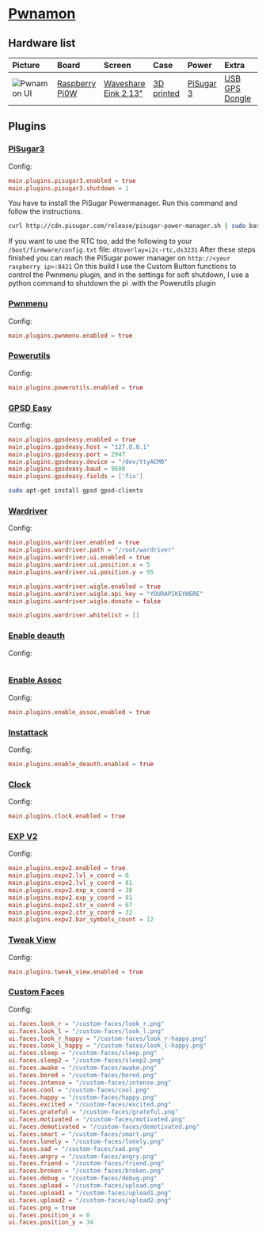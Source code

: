 # [Pwnamon](https://opwngrid.xyz/search/392c08ac4f0ef60f82bd9169f5b7e09b01b8f01a8155cd2e50756a9f4dd36711)

## Hardware list
| Picture  | Board  | Screen  | Case  | Power  | Extra  | Firmware|
| :-- | :-- | :-- | :-- | :-- |  :-- | :-- | 
|![Pwnamon UI](https://github.com/RasTacsko/Pwnagotchi-workinprogress/blob/main/Pictures/UI_pwnamon.jpg?raw=true)| [Raspberry Pi0W](https://www.raspberrypi.com/products/raspberry-pi-zero/)|[Waveshare Eink 2,13"](https://www.waveshare.com/2.13inch-e-paper-hat.htm "Eink 2,13")|[3D printed](https://cults3d.com/en/3d-model/gadget/coque-pwnagotchi-waveshare3-pisugar3-et-protection-d-ecran-plexiglass "3D printed")|[PiSugar 3](https://www.tindie.com/products/pisugar/pisugar-3-battery-for-raspberry-pi-zero/ "PiSugar 3")|[USB GPS Dongle](https://thepihut.com/products/usb-gps-receiver-compatible-with-raspberry-pi-lattepanda-jetson-nano "USB GPS Dongle")|2.8.9|

## Plugins
### [PiSugar3](https://github.com/nullm0ose/pwnagotchi-plugin-pisugar3)
Config:
```toml
main.plugins.pisugar3.enabled = true
main.plugins.pisugar3.shutdown = 1
```
You have to install the PiSugar Powermanager.
Run this command and follow the instructions.
```sh
curl http://cdn.pisugar.com/release/pisugar-power-manager.sh | sudo bash
```
If you want to use the RTC too, add the following to your `/boot/firmware/config.txt` file:
`dtoverlay=i2c-rtc,ds3231`
After these steps finished you can reach the PiSugar power manager on `http://<your raspberry ip>:8421`
On this build I use the Custom Button functions to control the Pwnmenu plugin, and in the settings for soft shutdown, I use a python command to shutdown the pi .with the Powerutils plugin
### [Pwnmenu](https://github.com/sn0wflakeAU/pwnmenu/)
Config:
```toml
main.plugins.pwnmenu.enabled = true
```
### [Powerutils](https://github.com/sn0wflakeAU/powerutils)
Config:
```toml
main.plugins.powerutils.enabled = true
```
### [GPSD Easy](https://github.com/jayofelony/pwnagotchi-torch-plugins/blob/main/gpsdeasy.py)
Config:
```toml
main.plugins.gpsdeasy.enabled = true
main.plugins.gpsdeasy.host = "127.0.0.1"
main.plugins.gpsdeasy.port = 2947
main.plugins.gpsdeasy.device = "/dev/ttyACM0"
main.plugins.gpsdeasy.baud = 9600
main.plugins.gpsdeasy.fields = ['fix']
```
```sh
sudo apt-get install gpsd gpsd-clients
```
### [Wardriver](https://github.com/cyberartemio/wardriver-pwnagotchi-plugin)
Config:
```toml
main.plugins.wardriver.enabled = true
main.plugins.wardriver.path = "/root/wardriver"
main.plugins.wardriver.ui.enabled = true
main.plugins.wardriver.ui.position.x = 5
main.plugins.wardriver.ui.position.y = 95

main.plugins.wardriver.wigle.enabled = true
main.plugins.wardriver.wigle.api_key = "YOURAPIKEYHERE"
main.plugins.wardriver.wigle.donate = false

main.plugins.wardriver.whitelist = []
```
### [Enable deauth](https://github.com/Sniffleupagus/pwnagotchi_plugins/blob/main/enable_deauth.py)
Config:
```toml

```
### [Enable Assoc](https://github.com/Sniffleupagus/pwnagotchi_plugins/blob/main/enable_assoc.py)
Config:
```toml
main.plugins.enable_assoc.enabled = true
```
### [Instattack](https://github.com/Sniffleupagus/pwnagotchi_plugins/blob/main/instattack.py)
Config:
```toml
main.plugins.enable_deauth.enabled = true
```
### [Clock](https://github.com/Sniffleupagus/pwnagotchi_plugins/blob/main/clock.py)
Config:
```toml
main.plugins.clock.enabled = true
```
### [EXP V2](https://github.com/Kaska89/pwnagotchi-EXPv2-plugin)
Config:
```toml
main.plugins.expv2.enabled = true
main.plugins.expv2.lvl_x_coord = 0
main.plugins.expv2.lvl_y_coord = 81
main.plugins.expv2.exp_x_coord = 38
main.plugins.expv2.exp_y_coord = 81
main.plugins.expv2.str_x_coord = 67
main.plugins.expv2.str_y_coord = 32
main.plugins.expv2.bar_symbols_count = 12
```
### [Tweak View](https://github.com/Sniffleupagus/pwnagotchi_plugins/blob/main/tweak_view.py)
Config:
```toml
main.plugins.tweak_view.enabled = true
```
### [Custom Faces](https://github.com/roodriiigooo/PWNAGOTCHI-CUSTOM-FACES-MOD)
Config:
```toml
ui.faces.look_r = "/custom-faces/look_r.png"
ui.faces.look_l = "/custom-faces/look_l.png"
ui.faces.look_r_happy = "/custom-faces/look_r-happy.png"
ui.faces.look_l_happy = "/custom-faces/look_l-happy.png"
ui.faces.sleep = "/custom-faces/sleep.png"
ui.faces.sleep2 = "/custom-faces/sleep2.png"
ui.faces.awake = "/custom-faces/awake.png"
ui.faces.bored = "/custom-faces/bored.png"
ui.faces.intense = "/custom-faces/intense.png"
ui.faces.cool = "/custom-faces/cool.png"
ui.faces.happy = "/custom-faces/happy.png"
ui.faces.excited = "/custom-faces/excited.png"
ui.faces.grateful = "/custom-faces/grateful.png"
ui.faces.motivated = "/custom-faces/motivated.png"
ui.faces.demotivated = "/custom-faces/demotivated.png"
ui.faces.smart = "/custom-faces/smart.png"
ui.faces.lonely = "/custom-faces/lonely.png"
ui.faces.sad = "/custom-faces/sad.png"
ui.faces.angry = "/custom-faces/angry.png"
ui.faces.friend = "/custom-faces/friend.png"
ui.faces.broken = "/custom-faces/broken.png"
ui.faces.debug = "/custom-faces/debug.png"
ui.faces.upload = "/custom-faces/upload.png"
ui.faces.upload1 = "/custom-faces/upload1.png"
ui.faces.upload2 = "/custom-faces/upload2.png"
ui.faces.png = true
ui.faces.position_x = 0
ui.faces.position_y = 34
```
